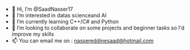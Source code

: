 - 👋 Hi, I’m @SaadNasser17
- 👀 I’m interested in datas scienceand AI
- 🌱 I’m currently learning C++/C# and Python
- 💞️ I’m looking to collaborate on some projects and beginner tasks so I'd improve my skills
- 📫 You can email me on : nassereddinesaad@hotmail.com 

<!---
SaadNasser17/SaadNasser17 is a ✨ special ✨ repository because its `README.md` (this file) appears on your GitHub profile.
You can click the Preview link to take a look at your changes.
--->
